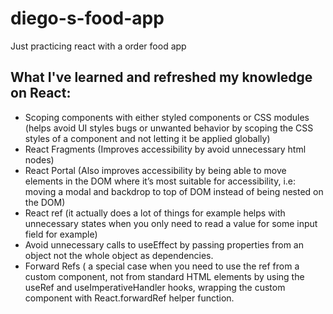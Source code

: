 # diego-s-food-app
Just practicing react with a order food app


## What I've learned and refreshed my knowledge on React:

- Scoping components with either styled components or CSS modules (helps avoid UI styles bugs or unwanted behavior by scoping the CSS styles of a component and not letting it be applied globally)
- React Fragments (Improves accessibility by avoid unnecessary html nodes)
- React Portal (Also improves accessibility by being able to move elements in the DOM where  it’s most suitable for accessibility, i.e: moving a modal and backdrop to top of DOM instead of being nested on the  DOM)
- React ref (it actually does  a lot of things for example helps with unnecessary states when you only need to read a value for some input field for example)
- Avoid unnecessary calls to useEffect by passing properties from an object not the whole object as dependencies.
- Forward Refs ( a special case when you need to use the ref from a custom component, not from standard HTML  elements by using the useRef and useImperativeHandler hooks, wrapping the custom component with React.forwardRef helper function.
